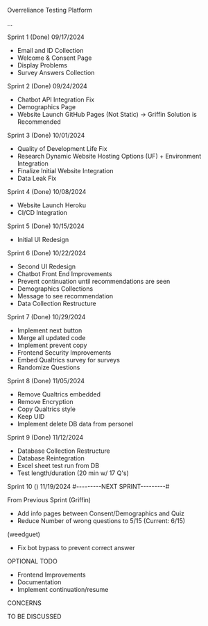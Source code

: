 Overreliance Testing Platform

...

Sprint 1 (Done) 09/17/2024

- Email and ID Collection
- Welcome & Consent Page
- Display Problems
- Survey Answers Collection

Sprint 2 (Done) 09/24/2024

- Chatbot API Integration Fix
- Demographics Page
- Website Launch GitHub Pages (Not Static) -> Griffin Solution is Recommended

Sprint 3 (Done) 10/01/2024

- Quality of Development Life Fix
- Research Dynamic Website Hosting Options (UF) + Environment Integration
- Finalize Initial Website Integration
- Data Leak Fix

Sprint 4 (Done) 10/08/2024

- Website Launch Heroku
- CI/CD Integration

Sprint 5 (Done) 10/15/2024

- Initial UI Redesign

Sprint 6 (Done) 10/22/2024

- Second UI Redesign
- Chatbot Front End Improvements
- Prevent continuation until recommendations are seen
- Demographics Collections
- Message to see recommendation
- Data Collection Restructure

Sprint 7 (Done) 10/29/2024

- Implement next button
- Merge all updated code
- Implement prevent copy
- Frontend Security Improvements
- Embed Qualtrics survey for surveys
- Randomize Questions

Sprint 8 (Done) 11/05/2024

- Remove Qualtrics embedded
- Remove Encryption
- Copy Qualtrics style
- Keep UID
- Implement delete DB data from personel

Sprint 9 (Done) 11/12/2024

- Database Collection Restructure
- Database Reintegration
- Excel sheet test run from DB
- Test length/duration (20 min w/ 17 Q's)

Sprint 10 () 11/19/2024 #---------NEXT SPRINT---------#

From Previous Sprint
(Griffin)

- Add info pages between Consent/Demographics and Quiz
- Reduce Number of wrong questions to 5/15 (Current: 6/15)

(weedguet)

- Fix bot bypass to prevent correct answer

OPTIONAL TODO

- Frontend Improvements
- Documentation
- Implement continuation/resume

CONCERNS

TO BE DISCUSSED
